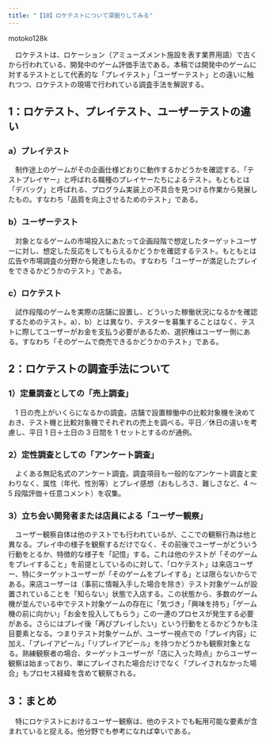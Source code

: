 ```yaml
---
title: "【10】ロケテストについて深掘りしてみる"
---
```



motoko128k


　ロケテストは、ロケーション（アミューズメント施設を表す業界用語）で古くから行われている、開発中のゲーム評価手法である。本稿では開発中のゲームに対するテストとして代表的な「プレイテスト」「ユーザーテスト」との違いに触れつつ、ロケテストの現場で行われている調査手法を解説する。

## 1：ロケテスト、プレイテスト、ユーザーテストの違い

### a）プレイテスト

　制作途上のゲームがその企画仕様どおりに動作するかどうかを確認する、「テストプレイヤー」と呼ばれる職種のプレイヤーたちによるテスト。もともとは「デバッグ」と呼ばれる、プログラム実装上の不具合を見つける作業から発展したもの。すなわち「品質を向上させるためのテスト」である。

### b）ユーザーテスト

　対象となるゲームの市場投入にあたって企画段階で想定したターゲットユーザーに対し、想定した反応をしてもらえるかどうかを確認するテスト。もともとは広告や市場調査の分野から発達したもの。すなわち「ユーザーが満足したプレイをできるかどうかのテスト」である。

### c）ロケテスト

　試作段階のゲームを実際の店舗に設置し、どういった稼働状況になるかを確認するためのテスト。a）、b）とは異なり、テスターを募集することはなく、テストに際してユーザーがお金を支払う必要があるため、選択権はユーザー側にある。すなわち「そのゲームで商売できるかどうかのテスト」である。

## 2：ロケテストの調査手法について

### 1）定量調査としての「売上調査」

　1 日の売上がいくらになるかの調査。店舗で設置稼働中の比較対象機を決めておき、テスト機と比較対象機でそれぞれの売上を調べる。平日／休日の違いを考慮し、平日 1 日＋土日の 3 日間を 1 セットとするのが通例。

### 2）定性調査としての「アンケート調査」

　よくある無記名式のアンケート調査。調査項目も一般的なアンケート調査と変わりなく、属性（年代、性別等）とプレイ感想（おもしろさ、難しさなど、4 ～ 5 段階評価＋任意コメント）を収集。

### 3）立ち会い開発者または店員による「ユーザー観察」

　ユーザー観察自体は他のテストでも行われているが、ここでの観察行為は他と異なる。プレイ中の様子を観察するだけでなく、その前後でユーザーがどういう行動をとるか、特徴的な様子を「記憶」する。これは他のテストが「そのゲームをプレイすること」を前提としているのに対して、「ロケテスト」は来店ユーザー、特にターゲットユーザーが「そのゲームをプレイする」とは限らないからである。来店ユーザーは（事前に情報入手した場合を除き）テスト対象ゲームが設置されていることを「知らない」状態で入店する。この状態から、多数のゲーム機が並んでいる中でテスト対象ゲームの存在に「気づき」「興味を持ち」「ゲーム機の前に向かい」「お金を投入してもらう」この一連のプロセスが発生する必要がある。さらにはプレイ後「再びプレイしたい」という行動をとるかどうかも注目要素となる。つまりテスト対象ゲームが、ユーザー視点での「プレイ内容」に加え、「プレイアピール」「リプレイアピール」を持つかどうかも観察対象となる。熟練観察者の場合、ターゲットユーザーが「店に入った時点」からユーザー観察は始まっており、単にプレイされた場合だけでなく「プレイされなかった場合」もプロセス経緯を含めて観察される。

## 3：まとめ

　特にロケテストにおけるユーザー観察は、他のテストでも転用可能な要素が含まれていると捉える。他分野でも参考になれば幸いである。
